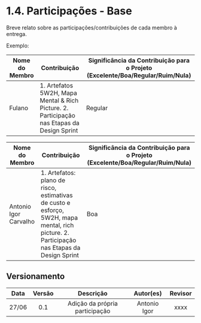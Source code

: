 # 1.4. Participações - Base

Breve relato sobre as participações/contribuições de cada membro à entrega. 

Exemplo:

|Nome do Membro | Contribuição | Significância da Contribuição para o Projeto (Excelente/Boa/Regular/Ruim/Nula) |
| -- | -- | -- |
| Fulano  |  1. Artefatos 5W2H, Mapa Mental & Rich Picture. 2. Participação nas Etapas da Design Sprint | Regular |


|Nome do Membro | Contribuição | Significância da Contribuição para o Projeto (Excelente/Boa/Regular/Ruim/Nula) |
| -- | -- | -- |
| Antonio Igor Carvalho  |  1. Artefatos: plano de risco, estimativas de custo e esforço, 5W2H, mapa mental, rich picture. 2. Participação nas Etapas da Design Sprint | Boa |



## Versionamento

| Data |Versão| Descrição | Autor(es) | Revisor |
|:----:|:----:|:---------:|:-----:|:-----:|
| 27/06 |  0.1  | Adição da própria participação | Antonio Igor | xxxx |